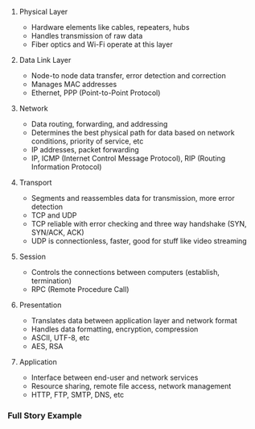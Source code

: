 
1. Physical Layer
	* Hardware elements like cables, repeaters, hubs
	* Handles transmission of raw data
	* Fiber optics and Wi-Fi operate at this layer

2. Data Link Layer
	* Node-to node data transfer, error detection and correction
	* Manages MAC addresses
	* Ethernet, PPP (Point-to-Point Protocol)
3. Network
	* Data routing, forwarding, and addressing
	* Determines the best physical path for data based on network conditions, priority of service, etc
	* IP addresses, packet forwarding
	* IP, ICMP (Internet Control Message Protocol), RIP (Routing Information Protocol)
4. Transport
	* Segments and reassembles data for transmission, more error detection
	* TCP and UDP
	* TCP reliable with error checking and three way handshake (SYN, SYN/ACK, ACK)
	* UDP is connectionless, faster, good for stuff like video streaming
5. Session
	* Controls the connections between computers (establish, termination)
	* RPC (Remote Procedure Call) 
6. Presentation
	* Translates data between application layer and network format
	* Handles data formatting, encryption, compression
	* ASCII, UTF-8, etc
	* AES, RSA
7. Application
	* Interface between end-user and network services
	* Resource sharing, remote file access, network management
	* HTTP, FTP, SMTP, DNS, etc

### Full Story Example
